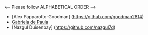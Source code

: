 <-- Please follow ALPHABETICAL ORDER -->

- [Alex Papparotto-Goodman] (https://github.com/goodman2814)
- [Gabriela de Paula](https://github.com/PaulaR-05)
- [Nazgul Duisenbay] (https://github.com/nazgul7d)

